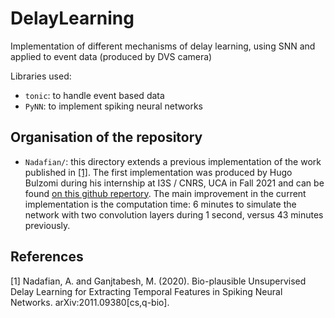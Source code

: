 # DelayLearning
Implementation of different mechanisms of delay learning, using SNN and applied to event data (produced by DVS camera)

Libraries used: 
- ```tonic```: to handle event based data
- ```PyNN```: to implement spiking neural networks

## Organisation of the repository
- ```Nadafian/```: this directory extends a previous implementation of the work published in [[1]](#1). The first implementation was produced by Hugo Bulzomi during his internship at I3S / CNRS, UCA in Fall 2021 and can be found [on this github repertory](https://github.com/HugoBulzomi/SNN_Delay_Learning). The main improvement in the current implementation is the computation time: 6 minutes to simulate the network with two convolution layers during 1 second, versus 43 minutes previously. 

## References
<a id="1">[1]</a> 
Nadafian, A. and Ganjtabesh, M. (2020). 
Bio-plausible Unsupervised Delay Learning for Extracting Temporal Features in Spiking Neural Networks.
arXiv:2011.09380[cs,q-bio].
